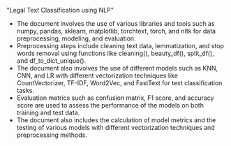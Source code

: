 "Legal Text Classification using NLP"

- The document involves the use of various libraries and tools such as numpy, pandas, sklearn, matplotlib, torchtext, torch, and nltk for data preprocessing, modeling, and evaluation.
- Preprocessing steps include cleaning text data, lemmatization, and stop words removal using functions like cleaning(), beauty_df(), split_df(), and df_to_dict_unique().
- The document also involves the use of different models such as KNN, CNN, and LR with different vectorization techniques like CountVectorizer, TF-IDF, Word2Vec, and FastText for text classification tasks.
- Evaluation metrics such as confusion matrix, F1 score, and accuracy score are used to assess the performance of the models on both training and test data.
- The document also includes the calculation of model metrics and the testing of various models with different vectorization techniques and preprocessing methods.

